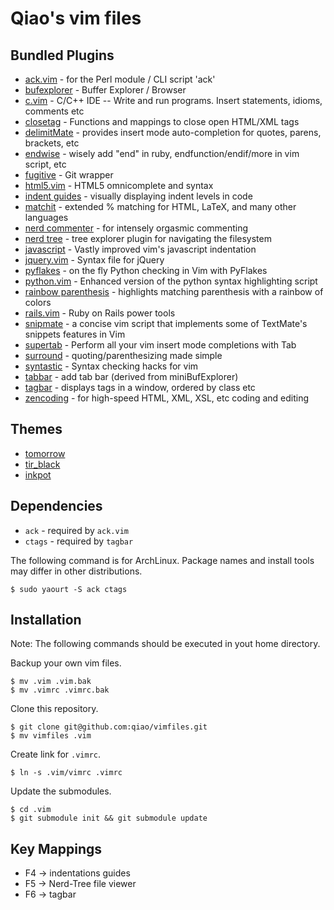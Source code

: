 Qiao's vim files
================

## Bundled Plugins ##

* [ack.vim](https://github.com/mileszs/ack.vim) - for the Perl module / CLI script 'ack'
* [bufexplorer](https://github.com/vim-scripts/bufexplorer.zip) - Buffer Explorer / Browser
* [c.vim](https://github.com/vim-scripts/c.vim) - C/C++ IDE -- Write and run programs. Insert statements, idioms, comments etc
* [closetag](https://github.com/docunext/closetag.vim) - Functions and mappings to close open HTML/XML tags
* [delimitMate](https://github.com/Raimondi/delimitMate) - provides insert mode auto-completion for quotes, parens, brackets, etc
* [endwise](https://github.com/tpope/vim-endwise) - wisely add "end" in ruby, endfunction/endif/more in vim script, etc
* [fugitive](https://github.com/tpope/vim-fugitive) - Git wrapper 
* [html5.vim](https://github.com/othree/html5.vim) - HTML5 omnicomplete and syntax
* [indent guides](https://github.com/nathanaelkane/vim-indent-guides) - visually displaying indent levels in code
* [matchit](https://github.com/vim-scripts/matchit.zip) - extended % matching for HTML, LaTeX, and many other languages
* [nerd commenter](https://github.com/scrooloose/nerdcommenter) - for intensely orgasmic commenting 
* [nerd tree](https://github.com/scrooloose/nerdtree) - tree explorer plugin for navigating the filesystem
* [javascript](https://github.com/pangloss/vim-javascript) - Vastly improved vim's javascript indentation
* [jquery.vim](https://github.com/nono/jquery.vim) - Syntax file for jQuery
* [pyflakes](https://github.com/kevinw/pyflakes-vim) - on the fly Python checking in Vim with PyFlakes
* [python.vim](http://www.vim.org/scripts/script.php?script_id=790) - Enhanced version of the python syntax highlighting script 
* [rainbow parenthesis](http://www.vim.org/scripts/script.php?script_id=1230) - highlights matching parenthesis with a rainbow of colors
* [rails.vim](https://github.com/tpope/vim-rails) - Ruby on Rails power tools 
* [snipmate](https://github.com/msanders/snipmate.vim) - a concise vim script that implements some of TextMate's snippets features in Vim
* [supertab](https://github.com/ervandew/supertab) - Perform all your vim insert mode completions with Tab 
* [surround](https://github.com/tpope/vim-surround) - quoting/parenthesizing made simple
* [syntastic](https://github.com/scrooloose/syntastic/) - Syntax checking hacks for vim 
* [tabbar](http://www.vim.org/scripts/script.php?script_id=1338) - add tab bar (derived from miniBufExplorer)
* [tagbar](https://github.com/majutsushi/tagbar) - displays tags in a window, ordered by class etc
* [zencoding](https://github.com/mattn/zencoding-vim) - for high-speed HTML, XML, XSL, etc coding and editing

## Themes ##

* [tomorrow](https://github.com/ChrisKempson/Tomorrow-Theme/tree/master/Vim)
* [tir_black](http://www.vim.org/scripts/script.php?script_id=2777)
* [inkpot](http://www.vim.org/scripts/script.php?script_id=1143)

## Dependencies ##


* `ack` - required by `ack.vim`
* `ctags` - required by `tagbar`

The following command is for ArchLinux. Package names and install tools may differ in other distributions.

```
$ sudo yaourt -S ack ctags
```

## Installation ##

Note: The following commands should be executed in yout home directory.

Backup your own vim files.

    $ mv .vim .vim.bak
    $ mv .vimrc .vimrc.bak

Clone this repository.

    $ git clone git@github.com:qiao/vimfiles.git
    $ mv vimfiles .vim

Create link for `.vimrc`.
    
    $ ln -s .vim/vimrc .vimrc

Update the submodules.

    $ cd .vim
    $ git submodule init && git submodule update

## Key Mappings ##

* F4 -> indentations guides
* F5 -> Nerd-Tree file viewer
* F6 -> tagbar

